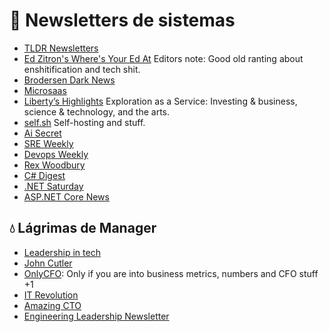 # 📨 Newsletters de sistemas

- [TLDR Newsletters](https://tldr.tech/newsletters)
- [Ed Zitron's Where's Your Ed At](https://www.wheresyoured.at/) Editors note: Good old ranting about enshitification and tech shit.
- [Brodersen Dark News](https://www.brodersendarknews.com/)
- [Microsaas](https://substack.com/@msiplaceholder)
- [Liberty’s Highlights](https://www.libertyrpf.com/subscribe) Exploration as a Service: Investing & business, science & technology, and the arts.
- [self.sh](https://selfh.st/) Self-hosting and stuff.
- [Ai Secret](https://aisecret.us/)
- [SRE Weekly](https://sreweekly.com/)
- [Devops Weekly](https://www.devopsweekly.com/)
- [Rex Woodbury](https://substack.com/@digitalnative)
- [C# Digest](https://csharpdigest.net/)
- [.NET Saturday](https://juliocasal.com/blog)
- [ASP.NET Core News](https://aspnetcore.news/)

## 💧 Lágrimas de Manager

- [Leadership in tech](https://leadershipintech.com/)
- [John Cutler](https://substack.com/@cutlefish)
- [OnlyCFO](https://substack.com/@onlycfo): Only if you are into business metrics, numbers and CFO stuff +1
- [IT Revolution](https://itrevolution.com/)
- [Amazing CTO](https://www.amazingcto.com/cto-newsletter/)
- [Engineering Leadership Newsletter](https://newsletter.eng-leadership.com/)
